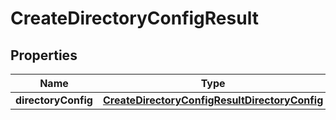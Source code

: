 

# CreateDirectoryConfigResult


## Properties

| Name | Type | Description | Notes |
|------------ | ------------- | ------------- | -------------|
|**directoryConfig** | [**CreateDirectoryConfigResultDirectoryConfig**](CreateDirectoryConfigResultDirectoryConfig.md) |  |  [optional] |



